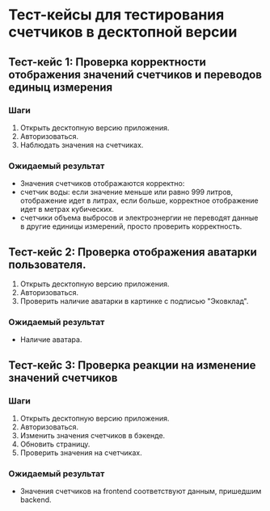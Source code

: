 # Тест-кейсы для тестирования счетчиков в десктопной версии


## Тест-кейс 1: Проверка корректности отображения значений счетчиков и переводов единыц измерения

### Шаги
1. Открыть десктопную версию приложения.
2. Авторизоваться.
3. Наблюдать значения на счетчиках.

### Ожидаемый результат
- Значения счетчиков отображаются корректно:<br>
- счетчик воды: если значение меньше или равно 999 литров, отображение идет в литрах, если больше, корректное отображение идет в метрах кубических.<br>
- счетчики объема выбросов и электроэнергии не переводят данные в другие единицы измерений, просто проверить корректность.

## Тест-кейс 2: Проверка отображения аватарки пользователя.
1. Открыть десктопную версию приложения.
2. Авторизоваться.
3. Проверить наличие аватарки в картинке с подписью "Эковклад".

### Ожидаемый результат
- Наличие аватара.

## Тест-кейс 3: Проверка реакции на изменение значений счетчиков

### Шаги
1. Открыть десктопную версию приложения.
2. Авторизоваться.
3. Изменить значения счетчиков в бэкенде.
4. Обновить страницу.
5. Проверить значения на счетчиках.

### Ожидаемый результат
- Значения счетчиков на frontend соответствуют данным, пришедшим  backend.


